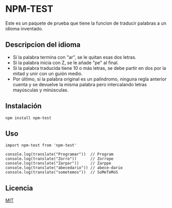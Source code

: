 # NPM-TEST

Este es un paquete de prueba que tiene la funcion de traducir palabras a un idioma inventado.

## Descripcion del idioma

- Si la palabra termina con "ar", se le quitan esas dos letras.
- Si la palabra inicia con Z, se le añade "pe" al final.
- Si la palabra traducida tiene 10 o más letras, se debe partir en dos por la mitad y unir con un guión medio.
- Por último, si la palabra original es un palíndromo, ninguna regla anterior cuenta y se devuelve la misma palabra pero intercalando letras mayúsculas y minúsculas.

## Instalación

```
npm install npm-test
```

## Uso 

```
import npm-test from 'npm-test'

console.log(translate("Programar"))  // Program
console.log(translate("Zorro"))      // Zorrope
console.log(translate("Zarpar"))     // Zarppe
console.log(translate("abecedario")) // abece-dario
console.log(translate("sometemos"))  // SoMeTeMoS
```

## Licencia

[MIT](https://opensource.org/licenses/MIT)